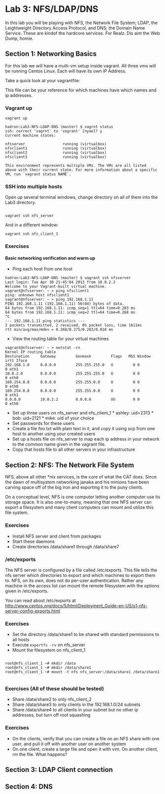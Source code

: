 <!---
   Copyright 2014 Portland State University

   Licensed under the Apache License, Version 2.0 (the "License");
   you may not use this file except in compliance with the License.
   You may obtain a copy of the License at

       http://www.apache.org/licenses/LICENSE-2.0

   Unless required by applicable law or agreed to in writing, software
   distributed under the License is distributed on an "AS IS" BASIS,
   WITHOUT WARRANTIES OR CONDITIONS OF ANY KIND, either express or implied.
   See the License for the specific language governing permissions and
   limitations under the License.
--->

Lab 3: NFS/LDAP/DNS
===================


In this lab you will be playing with NFS, the Network File System; LDAP, the Leightweight Directory Access Protocol, and DNS; the Domain Name Service. These are kindof the hardcore services. For Realz. Dis aint the Web Dump, homie.


Section 1: Networking Basics
----------------------------


For this lab we will have a multi-vm setup inside vagrant. All three vms will be running Centos Linux. Each will have its own IP Address.



Take a quick look at your vagrantfile:

This file can be your reference for which machines have which names and ip addresses.


### Vagrant up

```shell
vagrant up
```

```shell
hadron:Lab3-NFS-LDAP-DNS (master) $ vagrnt status
zsh: correct 'vagrnt' to 'vagrant' [nyae]? y
Current machine states:

nfsserver                 running (virtualbox)
nfsclient1                running (virtualbox)
nfsclient2                running (virtualbox)
nfsclient3                running (virtualbox)

This environment represents multiple VMs. The VMs are all listed
above with their current state. For more information about a specific
VM, run `vagrant status NAME`.
```

### SSH into multiple hosts

Open up several terminal windows, change directory on all of them into the Lab3 directory.

```shell

vagrant ssh nfs_server
```

And in a different window:


```shell
vagrant ssh nfs_client_1
```

### Exercises

#### Basic networking verification and warm up

* Ping each host from one host

```shell
hadron:Lab3-NFS-LDAP-DNS (master) $ vagrant ssh nfsserver
Last login: Tue Apr 30 21:45:04 2013 from 10.0.2.2
Welcome to your Vagrant-built virtual machine.
vagrant@nfsserver: ~ > ping nfsclient1
ping: unknown host nfsclient1
vagrant@nfsserver: ~ > ping 192.168.1.11
PING 192.168.1.11 (192.168.1.11) 56(84) bytes of data.
64 bytes from 192.168.1.11: icmp_seq=1 ttl=64 time=0.283 ms
64 bytes from 192.168.1.11: icmp_seq=2 ttl=64 time=0.268 ms
^C
--- 192.168.1.11 ping statistics ---
2 packets transmitted, 2 received, 0% packet loss, time 1611ms
rtt min/avg/max/mdev = 0.268/0.275/0.283/0.018 ms
```

* View the routing table for your virtual machines

```
vagrant@nfsserver: ~ > netstat -rn
Kernel IP routing table
Destination     Gateway         Genmask         Flags   MSS Window  irtt Iface
192.168.1.0     0.0.0.0         255.255.255.0   U         0 0          0 eth1
10.0.2.0        0.0.0.0         255.255.255.0   U         0 0          0 eth0
169.254.0.0     0.0.0.0         255.255.0.0     U         0 0          0 eth0
169.254.0.0     0.0.0.0         255.255.0.0     U         0 0          0 eth1
0.0.0.0         10.0.2.2        0.0.0.0         UG        0 0          0 eth0
````


* Set up three users on nfs_server and nfs_client_1
        * ashley: uid=2313
        * bob:    uid=2121
        * mike:   uid of your choice
* Set passwords for these users
* Create a file foo.txt with plain text in it, and copy it using scp from one host to another using your created users
* Set up a hosts file on nfs_server to map each ip address in your network to the common name given in the vagrant file.
* Copy that hosts file to all other servers in your infrastructure




Section 2: NFS: The Network File System
---------------------------------------

NFS, above all other *nix services, is the core of what the CAT does. Since the dawn of multisystem networking janaka and his minions have been carving space off of the big iron and exporting it to the puny clients.

On a conceptual level, NFS is one computer letting another computer use its storage space. It is also one-to-many, meaning that one NFS server can export a filesystem and many client computers can mount and utilize this file system.


### Exercises

* Install NFS server and client from packages
* Start these daemons
* Create directories /data/share1 through /data/share7

### /etc/exports

The NFS server is configured by a file called /etc/exports. This file tells the nfs server which directories to export and which machines to export them to. NFS, on its own, does not do per-user authentication. Rather any machine in the access list can mount the remote filesystem with the options given in /etc/exports.

You can read about /etc/exports at http://www.centos.org/docs/5/html/Deployment_Guide-en-US/s1-nfs-server-config-exports.html

### Exercises

* Set the directory /data/share1 to be shared with standard permissions to all hosts
* Execute ``exportfs -rv`` on nfs_server
* Mount the filesystem on nfs_client_1

```shell

root@nfs_client_1 ~# mkdir /data
root@nfs_client_1 ~# mkdir /data/share1
root@nfs_client_1 ~# mount -t nfs nfs_server:/data/share1 /data/share1


```

### Exercises (All of these should be tested)

* Share /data/share2 to only nfs_client_2
* Share /data/share3 to only clients in the 192.168.1.0/24 subnets
* Share /data/share4 to all clients in your subnet but no other ip addresses, but turn off root squashing

### Exercises 

* On the clients, verify that you can create a file on an NFS share with one user, and pull it off with another user on another system
* On one client, create a large file and open it with vim. On another client, rm the file. What happens?




Section 3: LDAP Client connection
---------------------------------------

Section 4: DNS
---------------------------------------



